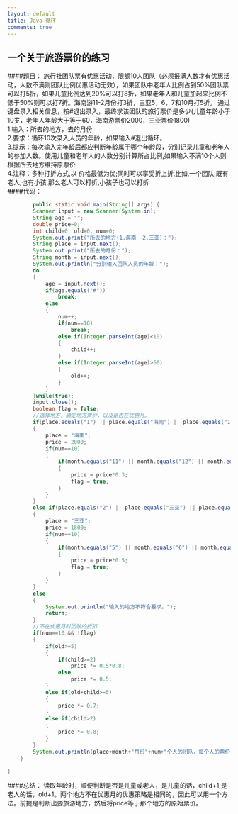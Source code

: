 ```yaml
---
layout: default
title: Java 循环
comments: true
---
```



## 一个关于旅游票价的练习

####题目：
旅行社团队票有优惠活动，限额10人团队（必须报满人数才有优惠活动，人数不满则团队比例优惠活动无效），如果团队中老年人比例占到50%团队票可以打5折，如果儿童比例达到20%可以打8折，如果老年人和儿童加起来比例不低于50%则可以打7折。海南游11-2月份打3折，三亚5，6，7和10月打5折。
通过键盘录入相关信息，按#退出录入，最终求该团队的旅行票价是多少(儿童年龄小于10岁，老年人年龄大于等于60，海南游票价2000，三亚票价1800)  
1.输入：所去的地方，去的月份  
2.要求：循环10次录入人员的年龄，如果输入#退出循环。  
3.提示：每次输入完年龄后都应判断年龄属于哪个年龄段，分别记录儿童和老年人的参加人数。使用儿童和老年人的人数分别计算所占比例,如果输入不满10个人则根据所去地方维持原票价  
4.注释：多种打折方式,以 价格最低为优;同时可以享受折上折,比如,一个团队,既有老人,也有小孩,那么老人可以打折,小孩子也可以打折  
####代码：	 
```java
		public static void main(String[] args) {
		Scanner input = new Scanner(System.in);
		String age = "";
		double price=0;
		int child=0, old=0, num=0;		
		System.out.print("所去的地方(1.海南  2.三亚)：");
		String place = input.next();
		System.out.print("所去的月份：");
		String month = input.next();
		System.out.println("分别输入团队人员的年龄：");
		do
		{			
			age = input.next();
			if(age.equals("#"))
				break;
			else
			{
				num++;
				if(num==10)
					break;
				else if(Integer.parseInt(age)<10)
				{
					child++;
				}
				else if(Integer.parseInt(age)>60)
				{
					old++;
				}
			}
		}while(true);
		input.close();
		boolean flag = false;
		//选择地方，确定地方票价，以及是否在优惠月。
		if(place.equals("1") || place.equals("海南") || place.equals("1.海南"))
		{
			place = "海南";
			price = 2000;
			if(num==10)
			{
				if(month.equals("11") || month.equals("12") || month.equals("1") || month.equals("2"))
				{	
					price = price*0.3;
					flag = true;
				}
			}
		}
		else if(place.equals("2") || place.equals("三亚") || place.equals("1.三亚"))
		{
			place = "三亚";
			price = 1800;
			if(num==10)
			{
				if(month.equals("5") || month.equals("6") || month.equals("7") || month.equals("10"))
				{
					price = price*0.5;
					flag = true;
				}
			}
		}
		else
		{
			System.out.println("输入的地方不符合要求。");
			return;
		}
		//不在优惠月时团队的折扣
		if(num==10 && !flag)
		{
			if(old>=5)
			{
				if(child>=2)
					price *= 0.5*0.8;
				else
					price *= 0.5; 
			}
			else if(old+child>=5)
			{
				price *= 0.7;
			}
			else if(child>2)
			{
				price *= 0.8;
			}	
		}
		System.out.println(place+month+"月份"+num+"个人的团队，每个人的票价为"+price+"元。");
	}

}
```
####总结：
读取年龄时，顺便判断是否是儿童或老人，是儿童的话，child+1,是老人的话，old+1。两个地方不在优惠月的优惠策略是相同的，因此可以用一个方法。前提是判断出要旅游地方，然后将price等于那个地方的原始票价。
